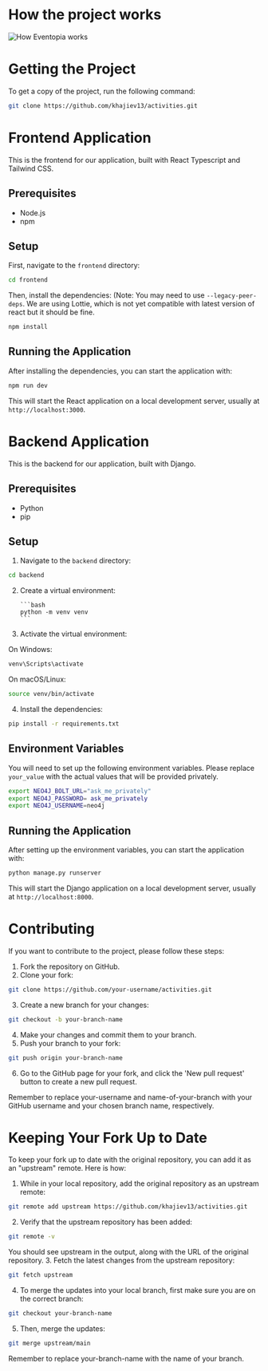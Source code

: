 # How the project works
![How Eventopia works](https://drive.google.com/file/d/1e_AGq8uQBK0uTlO9FRknKyok2Tq9TAfI/view?usp=sharing)

# Getting the Project

To get a copy of the project, run the following command:

```bash
git clone https://github.com/khajiev13/activities.git
```

# Frontend Application

This is the frontend for our application, built with React Typescript and Tailwind CSS.

## Prerequisites

- Node.js
- npm

## Setup

First, navigate to the `frontend` directory:

```bash
cd frontend
```

Then, install the dependencies: (Note: You may need to use `--legacy-peer-deps`. We are using Lottie, which is not yet compatible with latest version of react but it should be fine.

```bash
npm install
```

## Running the Application

After installing the dependencies, you can start the application with:

```bash
npm run dev
```

This will start the React application on a local development server, usually at `http://localhost:3000`.

# Backend Application

This is the backend for our application, built with Django.

## Prerequisites

- Python
- pip

## Setup

1.  Navigate to the `backend` directory:

```bash
cd backend
```

2.  Create a virtual environment:

        ```bash
        python -m venv venv
        ```

3.  Activate the virtual environment:

On Windows:

```bash
venv\Scripts\activate
```

On macOS/Linux:

```bash
source venv/bin/activate
```

4.  Install the dependencies:

```bash
pip install -r requirements.txt
```

## Environment Variables

You will need to set up the following environment variables. Please replace `your_value` with the actual values that will be provided privately.

```bash
export NEO4J_BOLT_URL="ask_me_privately"
export NEO4J_PASSWORD= ask_me_privately
export NEO4J_USERNAME=neo4j
```

## Running the Application

After setting up the environment variables, you can start the application with:

```bash
python manage.py runserver
```

This will start the Django application on a local development server, usually at `http://localhost:8000`.

# Contributing

If you want to contribute to the project, please follow these steps:

1. Fork the repository on GitHub.
2. Clone your fork:

```bash
git clone https://github.com/your-username/activities.git
```

3. Create a new branch for your changes:

```bash
git checkout -b your-branch-name
```

4. Make your changes and commit them to your branch.
5. Push your branch to your fork:

```bash
git push origin your-branch-name
```

6. Go to the GitHub page for your fork, and click the 'New pull request' button to create a new pull request.

Remember to replace your-username and name-of-your-branch with your GitHub username and your chosen branch name, respectively.

# Keeping Your Fork Up to Date

To keep your fork up to date with the original repository, you can add it as an "upstream" remote. Here is how:

1. While in your local repository, add the original repository as an upstream remote:

```bash
git remote add upstream https://github.com/khajiev13/activities.git
```

2. Verify that the upstream repository has been added:

```bash
git remote -v
```

You should see upstream in the output, along with the URL of the original repository. 3. Fetch the latest changes from the upstream repository:

```bash
git fetch upstream
```

4. To merge the updates into your local branch, first make sure you are on the correct branch:

```bash
git checkout your-branch-name
```

5. Then, merge the updates:

```bash
git merge upstream/main
```

Remember to replace your-branch-name with the name of your branch.
